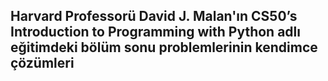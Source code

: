 ## Harvard Professorü David J. Malan'ın CS50’s Introduction to Programming with Python adlı eğitimdeki bölüm sonu problemlerinin kendimce çözümleri
